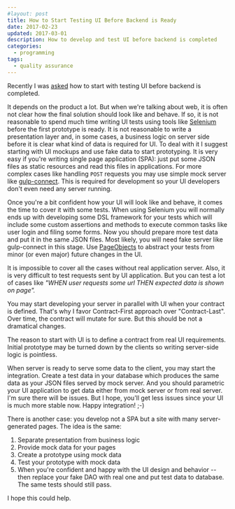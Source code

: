 ```yaml
---
#layout: post
title: How to Start Testing UI Before Backend is Ready
date: 2017-02-23
updated: 2017-03-01
description: How to develop and test UI before backend is completed
categories:
  - programming
tags:
  - quality assurance
---
```

Recently I was [asked](http://disq.us/p/1gfbdpc) how to start with testing UI before backend is completed.

It depends on the product a lot. But when we're talking about web, it is often not clear how the final solution should look like and behave.
If so, it is not reasonable to spend much time writing UI tests using tools like [Selenium](www.seleniumhq.org) before the first prototype is ready. It is not reasonable to write a presentation layer and, in some cases, a business logic on server side before it is clear what kind of data is required for UI.
To deal with it I suggest starting with UI mockups and use fake data to start prototyping. It is very easy if you're writing single page application (SPA): just put some JSON files as static resources and read this files in applications. For more complex cases like handling `POST` requests you may use simple mock server like [gulp-connect](https://www.npmjs.com/package/gulp-connect). This is required for development so your UI developers don't even need any server running.

Once you're a bit confident how your UI will look like and behave, it comes the time to cover it with some tests.
When using Selenium you will normally ends up with developing some DSL framework for your tests which will include some custom assertions and methods to execute common tasks like user login and filing some forms. Now you should prepare more test data and put it in the same JSON files. Most likely, you will need fake server like gulp-connect in this stage.
Use [PageObjects](http://selenide.org/documentation/page-objects.html) to abstract your tests from minor (or even major) future changes in the UI.

It is impossible to cover all the cases without real application server. Also, it is very difficult to test requests sent by UI application. But you can test a lot of cases like _"WHEN user requests some url THEN expected data is shown on page"._

You may start developing your server in parallel with UI when your contract is defined.
That's why I favor Contract-First approach over "Contract-Last". Over time, the contract will mutate for sure. But this should be not a dramatical changes.

The reason to start with UI is to define a contract from real UI requirements.
Initial prototype may be turned down by the clients so writing server-side logic is pointless.

When server is ready to serve some data to the client, you may start the integration. Create a test data in your database which produces the same data as your JSON files served by mock server. And you should parametric your UI application to get data either from mock server or from real server.
I'm sure there will be issues. But I hope, you'll get less issues since your UI is much more stable now. Happy integration! ;-)

There is another case: you develop not a SPA but a site with many server-generated pages. The idea is the same:

1. Separate presentation from business logic
2. Provide mock data for your pages
3. Create a prototype using mock data
3. Test your prototype with mock data
4. When you're confident and happy with the UI design and behavior -- then replace your fake DAO with real one and put test data to database. The same tests should still pass.

I hope this could help.
